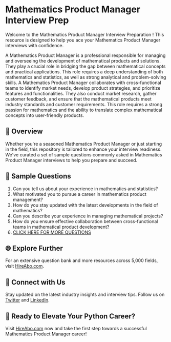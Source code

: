 # Mathematics Product Manager Interview Prep

Welcome to the Mathematics Product Manager Interview Preparation ! This resource is designed to help you ace your Mathematics Product Manager interviews with confidence.

A Mathematics Product Manager is a professional responsible for managing and overseeing the development of mathematical products and solutions. They play a crucial role in bridging the gap between mathematical concepts and practical applications. This role requires a deep understanding of both mathematics and statistics, as well as strong analytical and problem-solving skills. A Mathematics Product Manager collaborates with cross-functional teams to identify market needs, develop product strategies, and prioritize features and functionalities. They also conduct market research, gather customer feedback, and ensure that the mathematical products meet industry standards and customer requirements. This role requires a strong passion for mathematics and the ability to translate complex mathematical concepts into user-friendly products.

## 🚀 Overview

Whether you're a seasoned Mathematics Product Manager or just starting in the field, this repository is tailored to enhance your interview readiness. We've curated a set of sample questions commonly asked in Mathematics Product Manager interviews to help you prepare and succeed.

## 📝 Sample Questions

1. Can you tell us about your experience in mathematics and statistics?
2. What motivated you to pursue a career in mathematics product management?
3. How do you stay updated with the latest developments in the field of mathematics?
4. Can you describe your experience in managing mathematical projects?
5. How do you ensure effective collaboration between cross-functional teams in mathematical product development?
6. [CLICK HERE FOR MORE QUESTIONS](https://hireabo.com/job/19_0_38/Mathematics%20Product%20Manager)

## 🌐 Explore Further

For an extensive question bank and more resources across 5,000 fields, visit [HireAbo.com](https://www.hireabo.com).

## 📱 Connect with Us

Stay updated on the latest industry insights and interview tips. Follow us on [Twitter](https://twitter.com/hireabo) and [LinkedIn](https://www.linkedin.com/in/hire-abo-3609972a8/).

## 🚀 Ready to Elevate Your Python Career?

Visit [HireAbo.com](https://www.hireabo.com) now and take the first step towards a successful Mathematics Product Manager career!
